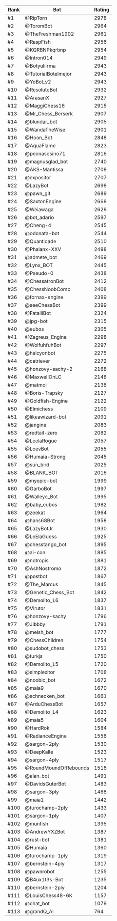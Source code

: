 Rank|Bot|Rating
---|---|---
#1|@RipTorn|2978
#2|@ToromBot|2964
#3|@TheFreshman1902|2961
#4|@RaspFish|2956
#5|@KQRBNPkqrbnp|2954
#6|@Intron014|2949
#7|@Botyuliirma|2943
#8|@TutorialBotelmejor|2943
#9|@YoBot_v2|2943
#10|@ResoluteBot|2932
#11|@ArasanX|2927
#12|@MaggiChess16|2915
#13|@Mr_Chess_Berserk|2907
#14|@blundar_bot|2905
#15|@WandaTheWise|2901
#16|@Hoon_Bot|2848
#17|@AquaFlame|2823
#18|@peonasesino71|2816
#19|@magnusglad_bot|2740
#20|@AKS-Mantissa|2708
#21|@expositor|2707
#22|@LazyBot|2698
#23|@pawn_git|2689
#24|@SaxtonEngine|2668
#25|@Weiawaga|2628
#26|@bot_adario|2597
#27|@Cheng-4|2545
#28|@odonata-bot|2544
#29|@Quanticade|2510
#30|@Phalanx-XXV|2498
#31|@admete_bot|2469
#32|@Lynx_BOT|2445
#33|@Pseudo-0|2438
#34|@ChessatronBot|2412
#35|@ChessNoobComp|2408
#36|@fornax-engine|2399
#37|@seeChessBot|2399
#38|@FataliiBot|2324
#39|@jpg-bot|2315
#40|@eubos|2305
#41|@Zagreus_Engine|2298
#42|@WolfuhfuhBot|2297
#43|@halcyonbot|2275
#44|@catriever|2272
#45|@honzovy-sachy-2|2168
#46|@MaxwellOnLC|2148
#47|@matmoi|2138
#48|@Boris-Trapsky|2127
#49|@Goldfish-Engine|2122
#50|@Elmichess|2109
#51|@likeawizard-bot|2091
#52|@jangine|2083
#53|@redtail-zero|2082
#54|@LeelaRogue|2057
#55|@LoevBot|2055
#56|@Humaia-Strong|2045
#57|@sun_bird|2025
#58|@BLANK_BOT|2016
#59|@myopic-bot|1999
#60|@GarboBot|1997
#61|@Walleye_Bot|1995
#62|@baby_eubos|1982
#63|@zeekat|1964
#64|@hans68Bot|1958
#65|@LazyBotJr|1930
#66|@LeElaGuess|1925
#67|@chesstango_bot|1895
#68|@ai-con|1885
#69|@notropis|1881
#70|@AshNostromo|1872
#71|@postbot|1867
#72|@The_Marcus|1845
#73|@Genetic_Chess_Bot|1842
#74|@Demolito_L6|1837
#75|@Virutor|1831
#76|@honzovy-sachy|1796
#77|@Jibbby|1791
#78|@melsh_bot|1777
#79|@ChessChildren|1754
#80|@sudobot_chess|1753
#81|@turkjs|1750
#82|@Demolito_L5|1720
#83|@simplexitor|1708
#84|@noobic_bot|1672
#85|@maia9|1670
#86|@schnecken_bot|1661
#87|@ArduChessBot|1657
#88|@Demolito_L4|1623
#89|@maia5|1604
#90|@HardRok|1584
#91|@RadianceEngine|1558
#92|@sargon-2ply|1530
#93|@DeepKalle|1523
#94|@sargon-4ply|1517
#95|@RoundMoundOfRebounds|1516
#96|@alan_bot|1491
#97|@DavidsGuterBot|1483
#98|@sargon-3ply|1468
#99|@maia1|1442
#100|@turochamp-2ply|1433
#101|@sargon-1ply|1407
#102|@munfish|1395
#103|@AndrewYXZBot|1387
#104|@rust-bot|1381
#105|@Humaia|1360
#106|@turochamp-1ply|1319
#107|@bernstein-4ply|1317
#108|@pawnrobot|1255
#109|@B4ux1t3s-Bot|1235
#110|@bernstein-2ply|1204
#111|@LouisChess48-6K|1157
#112|@chat_bot|1079
#113|@grandQ_AI|764
